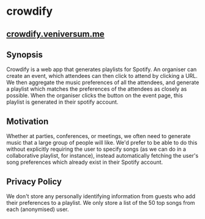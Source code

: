 # crowdify

## [crowdify.veniversum.me](crowdify.veniversum.me)

## Synopsis

Crowdify is a web app that generates playlists for Spotify. An organiser can create an event, which attendees can then click to attend by clicking a URL. We then aggregate the music preferences of all the attendees, and generate a playlist which matches the preferences of the attendees as closely as possible. When the organiser clicks the button on the event page, this playlist is generated in their spotify account.


## Motivation

Whether at parties, conferences, or meetings, we often need to generate music that a large group of people will like. We'd prefer to be able to do this without explicitly requiring the user to specify songs (as we can do in a collaborative playlist, for instance), instead automatically fetching the user's song preferences which already exist in their Spotify account.	

## Privacy Policy
We don't store any personally identifying information from guests who add their preferences to a playlist. We only store a list of the 50 top songs from each (anonymised) user.




